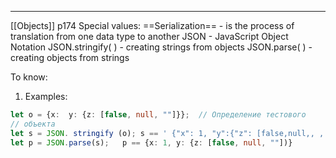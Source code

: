 ***
[[Objects]]
p174
Special values:
==Serialization== -  is the process of translation from one data type to another
JSON - JavaScript Object Notation 
JSON.stringify( ) - creating strings from objects
JSON.parse( ) - creating objects from strings

To know:
1. Examples:
```ts
let о = {х:  у: {z: [false, null, ""]}};  // Определение тестового
// объекта
let s = JSON. stringify (о); s == ' {"х": 1, "у":{"z": [false,null,, , , f ]}}1
let p = JSON.parse(s);   p == {x: 1, y: {z: [false, null, ""])}
```
